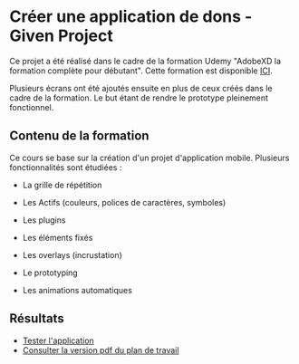 # Créer une application de dons - Given Project

Ce projet a été réalisé dans le cadre de la formation Udemy "AdobeXD la formation complète pour débutant".
Cette formation est disponible [ICI](https://www.udemy.com/course/adobe-xd-complet/).

Plusieurs écrans ont été ajoutés ensuite en plus de ceux créés dans le cadre de la formation. Le but étant de rendre le prototype pleinement fonctionnel.

## Contenu de la formation

Ce cours se base sur la création d'un projet d'application mobile. Plusieurs fonctionnalités sont étudiées :

* La grille de répétition

* Les Actifs (couleurs, polices de caractères, symboles)

* Les plugins

* Les éléments fixés

* Les overlays (incrustation)

* Le prototyping

* Les animations automatiques

## Résultats

* [Tester l'application](https://xd.adobe.com/view/7f90c6fe-89ef-4a94-881b-44e4bfe83e9a-2ac3/)
* [Consulter la version pdf du plan de travail](https://github.com/MrGyo/Application-Given/blob/master/app_given.pdf)
